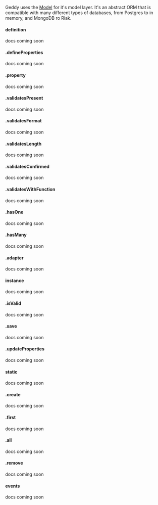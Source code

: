 Geddy uses the [Model](http://github.com/mde/model) for it's model layer. It's an abstract ORM that is compatible with many different types of databases, from Postgres to in memory, and MongoDB ro Riak.
#### definition
docs coming soon
#### .defineProperties
docs coming soon
#### .property
docs coming soon
#### .validatesPresent
docs coming soon
#### .validatesFormat
docs coming soon
#### .validatesLength
docs coming soon
#### .validatesConfirmed
docs coming soon
#### .validatesWithFunction
docs coming soon
#### .hasOne
docs coming soon
#### .hasMany
docs coming soon
#### .adapter
docs coming soon
#### instance
docs coming soon
#### .isValid
docs coming soon
#### .save
docs coming soon
#### .updateProperties
docs coming soon
#### static
docs coming soon
#### .create
docs coming soon
#### .first
docs coming soon
#### .all
docs coming soon
#### .remove
docs coming soon
#### events
docs coming soon
